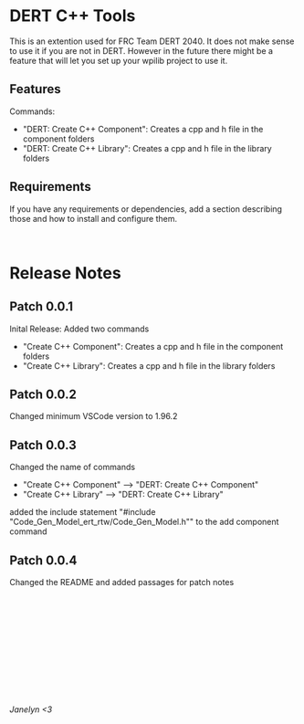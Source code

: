 # DERT C++ Tools
This is an extention used for FRC Team DERT 2040. It does not make sense to use it if you are not in DERT. However in the future there might be a feature that will let you set up your wpilib project to use it.

## Features
Commands:
* "DERT: Create C++ Component": Creates a cpp and h file in the component folders
* "DERT: Create C++ Library": Creates a cpp and h file in the library folders

## Requirements
If you have any requirements or dependencies, add a section describing those and how to install and configure them.

&nbsp;

# Release Notes
## Patch 0.0.1
Inital Release: Added two commands
* "Create C++ Component": Creates a cpp and h file in the component folders
* "Create C++ Library": Creates a cpp and h file in the library folders

## Patch 0.0.2
Changed minimum VSCode version to 1.96.2

## Patch 0.0.3
Changed the name of commands
* "Create C++ Component"   -->   "DERT: Create C++ Component" 
* "Create C++ Library"     -->   "DERT: Create C++ Library"

added the include statement "#include "Code_Gen_Model_ert_rtw/Code_Gen_Model.h""
to the add component command

## Patch 0.0.4
Changed the README and added passages for patch notes

&nbsp;

&nbsp;

&nbsp;

&nbsp;

&nbsp;

&nbsp;

###### Janelyn <3